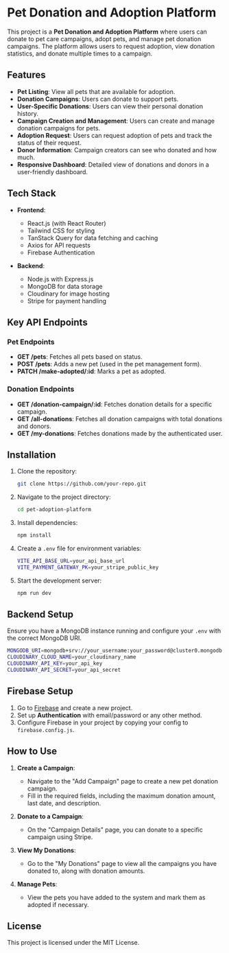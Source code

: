 
# Pet Donation and Adoption Platform

This project is a **Pet Donation and Adoption Platform** where users can donate to pet care campaigns, adopt pets, and manage pet donation campaigns. The platform allows users to request adoption, view donation statistics, and donate multiple times to a campaign.

## Features

- **Pet Listing**: View all pets that are available for adoption.
- **Donation Campaigns**: Users can donate to support pets.
- **User-Specific Donations**: Users can view their personal donation history.
- **Campaign Creation and Management**: Users can create and manage donation campaigns for pets.
- **Adoption Request**: Users can request adoption of pets and track the status of their request.
- **Donor Information**: Campaign creators can see who donated and how much.
- **Responsive Dashboard**: Detailed view of donations and donors in a user-friendly dashboard.

## Tech Stack

- **Frontend**:
  - React.js (with React Router)
  - Tailwind CSS for styling
  - TanStack Query for data fetching and caching
  - Axios for API requests
  - Firebase Authentication

- **Backend**:
  - Node.js with Express.js
  - MongoDB for data storage
  - Cloudinary for image hosting
  - Stripe for payment handling

## Key API Endpoints

### Pet Endpoints

- **GET /pets**: Fetches all pets based on status.
- **POST /pets**: Adds a new pet (used in the pet management form).
- **PATCH /make-adopted/:id**: Marks a pet as adopted.

### Donation Endpoints

- **GET /donation-campaign/:id**: Fetches donation details for a specific campaign.
- **GET /all-donations**: Fetches all donation campaigns with total donations and donors.
- **GET /my-donations**: Fetches donations made by the authenticated user.

## Installation

1. Clone the repository:
   ```bash
   git clone https://github.com/your-repo.git
   ```

2. Navigate to the project directory:
   ```bash
   cd pet-adoption-platform
   ```

3. Install dependencies:
   ```bash
   npm install
   ```

4. Create a `.env` file for environment variables:
   ```bash
   VITE_API_BASE_URL=your_api_base_url
   VITE_PAYMENT_GATEWAY_PK=your_stripe_public_key
   ```

5. Start the development server:
   ```bash
   npm run dev
   ```

## Backend Setup

Ensure you have a MongoDB instance running and configure your `.env` with the correct MongoDB URI.

```bash
MONGODB_URI=mongodb+srv://your_username:your_password@cluster0.mongodb.net/pet-adoption?retryWrites=true&w=majority
CLOUDINARY_CLOUD_NAME=your_cloudinary_name
CLOUDINARY_API_KEY=your_api_key
CLOUDINARY_API_SECRET=your_api_secret
```

## Firebase Setup

1. Go to [Firebase](https://firebase.google.com/) and create a new project.
2. Set up **Authentication** with email/password or any other method.
3. Configure Firebase in your project by copying your config to `firebase.config.js`.

## How to Use

1. **Create a Campaign**: 
   - Navigate to the "Add Campaign" page to create a new pet donation campaign.
   - Fill in the required fields, including the maximum donation amount, last date, and description.

2. **Donate to a Campaign**:
   - On the "Campaign Details" page, you can donate to a specific campaign using Stripe.

3. **View My Donations**:
   - Go to the "My Donations" page to view all the campaigns you have donated to, along with donation amounts.

4. **Manage Pets**:
   - View the pets you have added to the system and mark them as adopted if necessary.

## License

This project is licensed under the MIT License.
